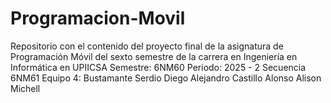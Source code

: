 # Programacion-Movil
Repositorio con el contenido del proyecto final de la asignatura de Programación Móvil del sexto semestre de la carrera en Ingeniería en Informática en UPIICSA
Semestre: 6NM60
Periodo: 2025 - 2
Secuencia 6NM61
Equipo 4:
  Bustamante Serdio Diego Alejandro
  Castillo Alonso Alison Michell

